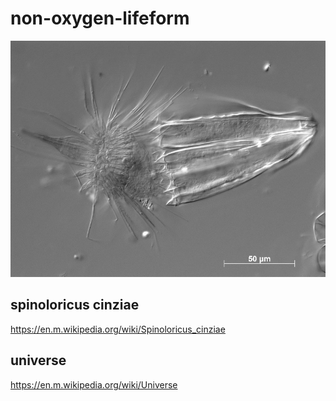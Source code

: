 non-oxygen-lifeform
===================

![](https://github.com/nondejus/non-oxygen-lifeform/blob/main/page_1_width_860.png)

## spinoloricus cinziae
https://en.m.wikipedia.org/wiki/Spinoloricus_cinziae

## universe
https://en.m.wikipedia.org/wiki/Universe
